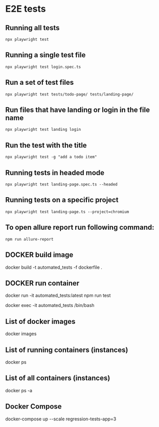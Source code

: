 # E2E tests

## Running all tests

`npx playwright test`

## Running a single test file

`npx playwright test login.spec.ts`

## Run a set of test files

`npx playwright test tests/todo-page/ tests/landing-page/`

## Run files that have landing or login in the file name

`npx playwright test landing login`

## Run the test with the title

`npx playwright test -g "add a todo item"`

## Running tests in headed mode

`npx playwright test landing-page.spec.ts --headed`

## Running tests on a specific project

`npx playwright test landing-page.ts --project=chromium`

## To open allure report run following command:

`npm run allure-report`

## DOCKER build image

docker build -t automated_tests -f dockerfile .

## DOCKER run container

docker run -it automated_tests:latest npm run test

docker exec -it automated_tests /bin/bash

## List of docker images

docker images

## List of running containers (instances)

docker ps

## List of all containers (instances)

docker ps -a

## Docker Compose

docker-compose up --scale regression-tests-app=3
